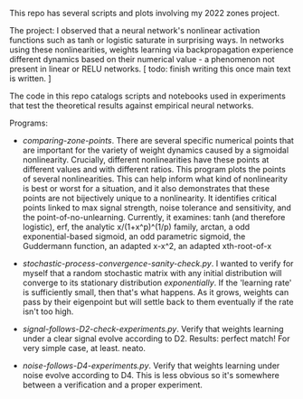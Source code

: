 This repo has several scripts and plots involving my 2022 zones project.

The project: I observed that a neural network's nonlinear activation 
functions such as tanh or logistic saturate in surprising ways. In 
networks using these nonlinearities, weights learning via backpropagation 
experience different dynamics based on their numerical value - a phenomenon
not present in linear or RELU networks.  [ todo: finish writing this once
main text is written. ]

The code in this repo catalogs scripts and notebooks used in experiments 
that test the theoretical results against empirical neural networks.

Programs: 
- *comparing-zone-points*. There are several specific numerical points that are important for the variety of weight dynamics caused by a sigmoidal nonlinearity. Crucially, different nonlinearities have these points at different values and with different ratios. This program plots the points of several nonlinearities. This can help inform what kind of nonlinearity is best or worst for a situation, and it also demonstrates that these points are not bijectively unique to a nonlinearity. It identifies critical points linked to max signal strength, noise tolerance and sensitivity, and the point-of-no-unlearning. Currently, it examines: tanh (and therefore logistic), erf, the analytic x/(1+x^p)^(1/p) family, arctan, a odd exponential-based sigmoid, an odd parametric sigmoid, the Guddermann function, an adapted x-x^2, an adapted xth-root-of-x

- *stochastic-process-convergence-sanity-check.py*. I wanted to verify for myself that a random stochastic matrix with any initial distribution will converge to its stationary distribution _exponentially_. If the 'learning rate' is sufficiently small, then that's what happens. As it grows, weights can pass by their eigenpoint but will settle back to them eventually if the rate isn't too high.

- *signal-follows-D2-check-experiments.py*. Verify that weights learning under a clear signal evolve according to D2. Results: perfect match! For very simple case, at least. neato.

- *noise-follows-D4-experiments.py*. Verify that weights learning under noise evolve according to D4. This is less obvious so it's somewhere between a verification and a proper experiment.
